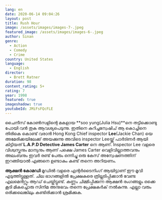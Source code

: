 ```yaml
---
lang: en
date: 2020-06-14 09:04:26
layout: post
title: Rush Hour
image: /assets/images/images-7-.jpeg
featured_image: /assets/images/images-6-.jpeg
author: Sinan
genre:
  - Action
  - Comedy
  - Crime
country: United States
language:
  - English
director:
  - Brett Ratner
duration: 98
content_rating: 5+
rating: 7
year: 1998
featured: true
imageshadow: true
youtubeId: JMiFsFQcFLE
---
```

ചൈനീസ് കോൺസളിന്റെ മകളായ **soo yung(Julia Hsu)**നെ തട്ടിക്കൊണ്ടു പോയി വൻ തുക ആവശ്യപെടുന്നു. ഇതിനെ കുറിച്ചന്വേഷിച് ആ കൊച്ചിനെ തിരികെ കൊണ്ട് വരാൻ Hong Kong Chief inspector **Lee**(Jackie Chan) യെ അമേരിക്കയിലേക്ക് അയക്കുന്നു അവിടെ inspector Leeയ്ക്ക് പാർട്ണർ ആയി കിട്ടിയത് **L.A.P.D Detective James Carter** നെ ആണ്. Inspector Lee വളരെ വിശ്വസ്തനും മാന്യനും ആണ് പക്ഷെ James Carter വെളിവില്ലാത്തവനും അലംബനും ഇവർ രണ്ട് പേരും ഒന്നിച്ചു ഒരു കേസ് അന്വേഷണത്തിന് ഇറങ്ങിയാൽ എങ്ങനെ ഉണ്ടാകും കണ്ട് തന്നെ അറിയണം.

**ആക്ഷൻ കോമഡി** മൂഡിൽ വളരെ എന്റർടൈനിംഗ് ആയിട്ടാണ് ഈ മൂവി എടുത്തിട്ടുള്ളത്. ചില ഭാഗങ്ങളിൽ പ്രേക്ഷകരെ ത്രില്ലടിപ്പിക്കാൻ വേണ്ട എലമെൻറ്സും ആഡ് ചെയ്തിട്ടുണ്ട്. കണ്ണം ചിമ്മിപ്പിക്കുന്ന ആക്ഷൻ രംഗങ്ങളും ഒക്കെ കൂടി മികച്ചൊരു സിനിമ അനുഭവം തന്നെ  പ്രേക്ഷകർക് നൽകുന്നു. എല്ലാ വരും ഒരിക്കലെങ്കിലും കണ്ടിരിക്കാൻ ശ്രമിക്കുക.
